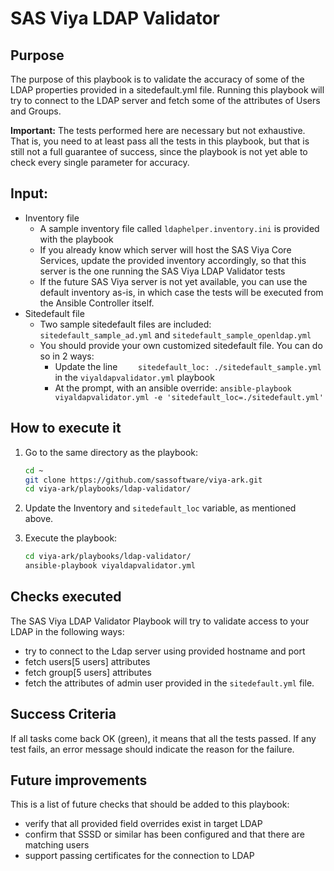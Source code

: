 # SAS Viya LDAP Validator

## Purpose

The purpose of this playbook is to validate the accuracy of some of the LDAP properties provided in a sitedefault.yml file.
Running this playbook will try to connect to the LDAP server and fetch some of the attributes of Users and Groups. 

**Important:** The tests performed here are necessary but not exhaustive. That is, you need to at least pass all the tests in this playbook, but that is still not a full guarantee of success, since the playbook is not yet able to check every single parameter for accuracy. 

## Input:

* Inventory file
  * A sample inventory file called `ldaphelper.inventory.ini` is provided with the playbook
  * If you already know which server will host the SAS Viya Core Services, update the provided inventory accordingly, so that this server is the one running the SAS Viya LDAP Validator tests
  * If the future SAS Viya server is not yet available, you can use the default inventory as-is, in which case the tests will be executed from the Ansible Controller itself.
* Sitedefault file
  * Two sample sitedefault files are included: `sitedefault_sample_ad.yml` and `sitedefault_sample_openldap.yml`
  * You should provide your own customized sitedefault file. You can do so in 2 ways:
    * Update the line `    sitedefault_loc: ./sitedefault_sample.yml` in the `viyaldapvalidator.yml` playbook
    * At the prompt, with an ansible override: `ansible-playbook viyaldapvalidator.yml -e 'sitedefault_loc=./sitedefault.yml'`

## How to execute it

1. Go to the same directory as the playbook:

    ```bash
    cd ~
    git clone https://github.com/sassoftware/viya-ark.git
    cd viya-ark/playbooks/ldap-validator/
    ```

2. Update the Inventory and `sitedefault_loc` variable, as mentioned above.

3. Execute the playbook:

    ```bash
    cd viya-ark/playbooks/ldap-validator/
    ansible-playbook viyaldapvalidator.yml
    ```

## Checks executed

The SAS Viya LDAP Validator Playbook will try to validate access to your LDAP in the following ways:

* try to connect to the Ldap server using provided hostname and port
* fetch users[5 users] attributes
* fetch group[5 users] attributes
* fetch the attributes of admin user provided in the `sitedefault.yml` file.

## Success Criteria

If all tasks come back OK (green), it means that all the tests passed. If any test fails, an error message should indicate the reason for the failure. 

## Future improvements

This is a list of future checks that should be added to this playbook:
* verify that all provided field overrides exist in target LDAP
* confirm that SSSD or similar has been configured and that there are matching users
* support passing certificates for the connection to LDAP


